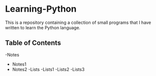 # **Learning-Python**

This is a repository containing a collection of small programs that I have written to learn the Python language.

## **Table of Contents**
-Notes 
  - Notes1
  - Notes2
-Lists
  -Lists1
  -Lists2
  -Lists3

